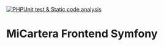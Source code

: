 [![PHPUnit test & Static code analysis](https://github.com/sgurdiel/micartera-frontend-symfony/actions/workflows/php.yml/badge.svg?branch=main&event=push)](https://github.com/sgurdiel/micartera-frontend-symfony/actions/workflows/php.yml)

# MiCartera Frontend Symfony

